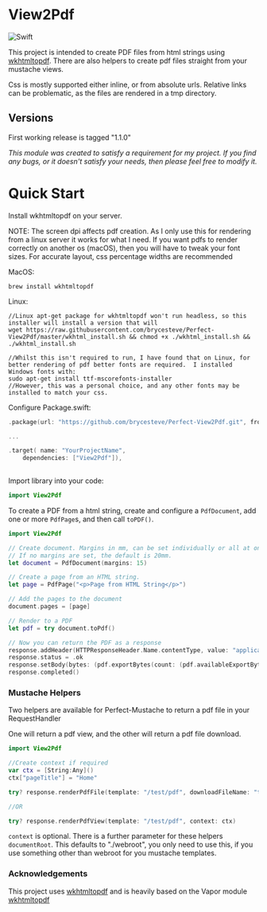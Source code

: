 # View2Pdf

![Swift](http://img.shields.io/badge/swift-4.0-orange.svg)

This project is intended to create PDF files from html strings using
[wkhtmltopdf](http://wkhtmltopdf.org/).  There are also helpers to create pdf files straight from your mustache views.

Css is mostly supported either inline, or from absolute urls.  Relative links can be problematic, as the files are rendered in a tmp directory.


## Versions
First working release is tagged "1.1.0"

_This module was created to satisfy a requirement for my project. If you find any bugs, or it doesn't satisfy your needs, then please feel free to modify it._

# Quick Start

Install wkhtmltopdf on your server. 

NOTE: The screen dpi affects pdf creation.  As I only use this for rendering from a linux server it works for what I need.
If you want pdfs to render correctly on another os (macOS), then you will have to tweak your font sizes.
For accurate layout, css percentage widths are recommended

MacOS:
``` 
brew install wkhtmltopdf

```

Linux:
```
//Linux apt-get package for wkhtmltopdf won't run headless, so this installer will install a version that will
wget https://raw.githubusercontent.com/brycesteve/Perfect-View2Pdf/master/wkhtml_install.sh && chmod +x ./wkhtml_install.sh && ./wkhtml_install.sh

//Whilst this isn't required to run, I have found that on Linux, for better rendering of pdf better fonts are required.  I installed Windows fonts with:
sudo apt-get install ttf-mscorefonts-installer
//However, this was a personal choice, and any other fonts may be installed to match your css.
```

Configure Package.swift:

``` swift
.package(url: "https://github.com/brycesteve/Perfect-View2Pdf.git", from: "1.1.0")

...

.target( name: "YourProjectName",
	dependencies: ["View2Pdf"]),
	
```

Import library into your code:

``` swift
import View2Pdf
```

To create a PDF from a html string, create and configure a `PdfDocument`, add one or more `PdfPage`s,
and then call `toPDF()`.


``` swift
import View2Pdf

// Create document. Margins in mm, can be set individually or all at once.
// If no margins are set, the default is 20mm.
let document = PdfDocument(margins: 15)

// Create a page from an HTML string.
let page = PdfPage("<p>Page from HTML String</p>")

// Add the pages to the document
document.pages = [page]

// Render to a PDF
let pdf = try document.toPdf()

// Now you can return the PDF as a response
response.addHeader(HTTPResponseHeader.Name.contentType, value: "application/pdf")
response.status = .ok
response.setBody(bytes: (pdf.exportBytes(count: (pdf.availableExportBytes))))
response.completed()
```

### Mustache Helpers

Two helpers are available for Perfect-Mustache to return a pdf file in your RequestHandler

One will return a pdf view, and the other will return a pdf file download.

``` swift
import View2Pdf

//Create context if required
var ctx = [String:Any]()
ctx["pageTitle"] = "Home"

try? response.renderPdfFile(template: "/test/pdf", downloadFileName: "test.pdf", context: ctx)

//OR

try? response.renderPdfView(template: "/test/pdf", context: ctx)

```

`context` is optional.  There is a further parameter for these helpers `documentRoot`.  This defaults to "./webroot", you only need to use this, if you use something other than webroot for you mustache templates.


### Acknowledgements

This project uses [wkhtmltopdf](https://wkhtmltopdf.org) and is heavily based on the Vapor module [wkhtmltopdf](https://github.com/vapor-community/wkhtmltopdf)